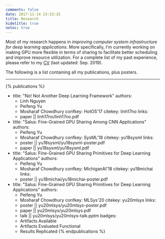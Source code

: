 ```yaml
---
comments: false
date: 2017-11-14 23:53:15
title: Research
hidetitle: true
notoc: true
---
```


Most of my research happens in _improving computer system infrastructure for deep learning applications_. More
specifically, I'm currently working on making GPU more flexible in terms of sharing to facilitate better
scheduling and improve resource utilization.
For a complete list of my past experience, please refer to my [CV](/assets/dl/cv.pdf) (last updated: Sep. 2019).

The following is a list containing all my publications, plus posters.

---

{% publications %}
- title: "No! Not Another Deep Learning Framework"
  authors:
    - Linh Nguyen
    - Peifeng Yu
    - Mosharaf Chowdhury
  confkey: HotOS'17
  citekey: linh17no
  links:
    - paper || linh17no/linh17no.pdf
- title: "Salus: Fine-Grained GPU Sharing Among CNN Applications"
  authors:
    - Peifeng Yu
    - Mosharaf Chowdhury
  confkey: SysML'18
  citekey: yu18sysml
  links:
    - poster || yu18sysml/yu18sysml-poster.pdf
    - paper || yu18sysml/yu18sysml.pdf
- title: "Salus: Fine-Grained GPU Sharing Primitives for Deep Learning Applications"
  authors:
    - Peifeng Yu
    - Mosharaf Chowdhury
  confkey: MichiganAI'18
  citekey: yu18michai
  links:
    - poster || yu18michai/yu18michai-poster.pdf
- title: "Salus: Fine-Grained GPU Sharing Primitives for Deep Learning Applications"
  authors:
    - Peifeng Yu
    - Mosharaf Chowdhury
  confkey: MLSys'20
  citekey: yu20mlsys
  links:
    - poster || yu20mlsys/yu20mlsys-poster.pdf
    - paper || yu20mlsys/yu20mlsys.pdf
    - talk || yu20mlsys/yu20mlsys-talk.pptm
  badges:
    - Artifacts Available
    - Artifacts Evaluated Functional
    - Results Replicated
{% endpublications %}
